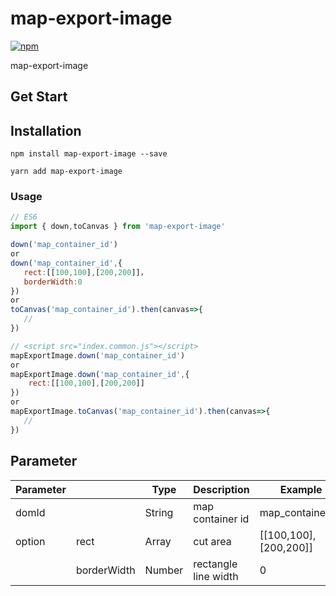 # map-export-image
[![npm](https://img.shields.io/npm/v/map-export-image.svg)](https://www.npmjs.com/package/map-export-image)

map-export-image

## Get Start

## Installation

```
npm install map-export-image --save
```

```
yarn add map-export-image
```


### Usage

```javascript
// ES6
import { down,toCanvas } from 'map-export-image' 

down('map_container_id')
or
down('map_container_id',{
   rect:[[100,100],[200,200]]，
   borderWidth:0 
})
or 
toCanvas('map_container_id').then(canvas=>{
   //
})

// <script src="index.common.js"></script>
mapExportImage.down('map_container_id')
or
mapExportImage.down('map_container_id',{
    rect:[[100,100],[200,200]]
})
or
mapExportImage.toCanvas('map_container_id').then(canvas=>{
   //
})
```

## Parameter

| Parameter |             | Type   | Description          | Example               |
| --------- | ----------- | ------ | -------------------- | --------------------- |
| domId     |             | String | map container id     | map_container_id      |
| option    | rect        | Array  | cut area             | [[100,100],[200,200]] |
|           | borderWidth | Number | rectangle line width | 0                     |